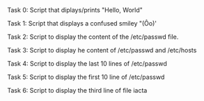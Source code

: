 Task 0: Script that diplays/prints "Hello, World"

Task 1: Script that displays a confused smiley "(Ôo)'

Task 2: Script to display the content of the /etc/passwd file.

Task 3: Script to display he content of /etc/passwd and /etc/hosts

Task 4: Script to display the last 10 lines of /etc/passwd

Task 5: Script to display the first 10 line of /etc/passwd

Task 6: Script to display the third line of file iacta 
